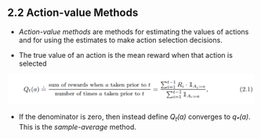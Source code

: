 ## 2.2 Action-value Methods

- _Action-value methods_ are methods for estimating the values of actions and for using the estimates to make action selection decisions.

- The true value of an action is the mean reward when that action is selected

![](images/eq-2.1.png)

- If the denominator is zero, then instead define _Q<sub>t</sub>(a)_ converges to _q<sub>*</sub>(a)_. This is the _sample-average_ method.
